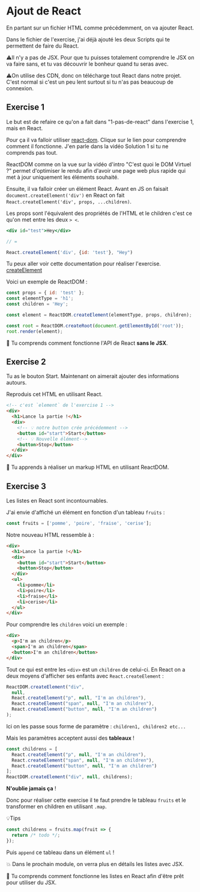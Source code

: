 # Ajout de React

En partant sur un fichier HTML comme précédemment, on va ajouter React.

Dans le fichier de l'exercise, j'ai déjà ajouté les deux Scripts qui 
te permettent de faire du React.

⚠️Il n'y a pas de JSX. Pour que tu puisses totalement comprendre
le JSX on va faire sans, et tu vas découvrir le bonheur quand tu seras avec.

⚠️On utilise des CDN, donc on télécharge tout React dans notre projet. C'est
normal si c'est un peu lent surtout si tu n'as pas beaucoup de connexion.

## Exercise 1

Le but est de refaire ce qu'on a fait dans "1-pas-de-react" dans l'exercise 1, mais en React.

Pour ça il va falloir utiliser [react-dom](https://reactjs.org/docs/react-dom-client.html#createroot). 
Clique sur le lien pour comprendre comment il fonctionne. J'en parle dans la vidéo Solution 1 si tu ne comprends pas tout.

ReactDOM comme on la vue sur la vidéo d'intro "C'est quoi le DOM Virtuel ?" permet d'optimiser
le rendu afin d'avoir une page web plus rapide qui met à jour uniquement les éléments souhaité.

Ensuite, il va falloir créer un élément React. Avant en JS on faisait 
`document.createElement('div')` en React on fait `React.createElement('div', props, ...children)`.

Les props sont l'équivalent des propriétés de l'HTML et le children c'est ce qu'on met entre les deux `> <`.

```jsx
<div id="test">Hey</div>

// =

React.createElement('div', {id: 'test'}, "Hey")
```

Tu peux aller voir cette documentation pour réaliser l'exercise. [createElement](https://reactjs.org/docs/react-api.html#createelement)

Voici un exemple de ReactDOM :

```js
const props = { id: 'test' };
const elementType = 'h1';
const children = 'Hey';

const element = ReactDOM.createElement(elementType, props, children);

const root = ReactDOM.createRoot(document.getElementById('root'));
root.render(element);
```

💌 Tu comprends comment fonctionne l'API de React **sans le JSX**.

## Exercise 2

Tu as le bouton Start. Maintenant on aimerait ajouter des informations autours.

Reproduis cet HTML en utilisant React.

```html
<!-- c'est `element` de l'exercise 1 -->
<div>
  <h1>Lance la partie !</h1>
  <div>
    <!-- 💡 notre button crée précédemment -->
    <button id="start">Start</button>
    <!-- 💡 Nouvelle élément-->
    <button>Stop</button>
  </div>
</div>
```

💌 Tu apprends à réaliser un markup HTML en utilisant ReactDOM.

## Exercise 3

Les listes en React sont incontournables.

J'ai envie d'affiché un élément en fonction d'un tableau `fruits` :

```js
const fruits = ['pomme', 'poire', 'fraise', 'cerise'];
```

Notre nouveau HTML ressemble à : 
```html
<div>
  <h1>Lance la partie !</h1>
  <div>
    <button id="start">Start</button>
    <button>Stop</button>
  </div>
  <ul>
    <li>pomme</li>
    <li>poire</li>
    <li>fraise</li>
    <li>cerise</li>
  </ul>
</div>
```

Pour comprendre les `children` voici un exemple :

```html
<div>
  <p>I'm an children</p>
  <span>I'm an children</span>
  <button>I'm an children</button>
</div>
```

Tout ce qui est entre les `<div>` est un `children` de celui-ci. En React
on a deux moyens d'afficher ses enfants avec `React.createElement` :

```js
ReactDOM.createElement("div", 
  null, 
  React.createElement("p", null, "I'm an children"), 
  React.createElement("span", null, "I'm an children"), 
  React.createElement("button", null, "I'm an children")
);
```

Ici on les passe sous forme de paramètre : `children1, children2 etc...`

Mais les paramètres acceptent aussi des **tableaux** !

```js
const childrens = [
  React.createElement("p", null, "I'm an children"), 
  React.createElement("span", null, "I'm an children"), 
  React.createElement("button", null, "I'm an children")
];
ReactDOM.createElement("div", null, childrens);
```

**N'oublie jamais ça** !

Donc pour réaliser cette exercise il te faut prendre le tableau `fruits` et
le transformer en children en utilisant `.map`.

💡Tips

```js
const childrens = fruits.map(fruit => {
  return /* todo */;
});
```

Puis `append` ce tableau dans un élément `ul` !

💥 Dans le prochain module, on verra plus en détails les listes avec JSX.

💌 Tu comprends comment fonctionne les listes en React afin d'être
prêt pour utiliser du JSX.
